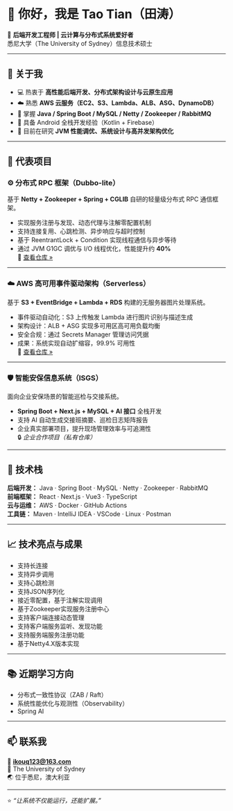 # 👋 你好，我是 Tao Tian（田涛）

🎯 **后端开发工程师 | 云计算与分布式系统爱好者**  
悉尼大学（The University of Sydney）信息技术硕士

---

## 🚀 关于我

- 💻 热衷于 **高性能后端开发、分布式架构设计与云原生应用**  
- ☁️ 熟悉 **AWS 云服务（EC2、S3、Lambda、ALB、ASG、DynamoDB）**  
- 🔧 掌握 **Java / Spring Boot / MySQL / Netty / Zookeeper / RabbitMQ**  
- 📱 具备 Android 全栈开发经验（Kotlin + Firebase）  
- 🌱 目前在研究 **JVM 性能调优、系统设计与高并发架构优化**  

---

## 🧩 代表项目

### ⚙️ 分布式 RPC 框架（Dubbo-lite）
基于 **Netty + Zookeeper + Spring + CGLIB** 自研的轻量级分布式 RPC 通信框架。  
- 实现服务注册与发现、动态代理与注解零配置机制  
- 支持连接复用、心跳检测、异步响应与超时控制  
- 基于 ReentrantLock + Condition 实现线程通信与异步等待  
- 通过 JVM G1GC 调优与 I/O 线程优化，性能提升约 **40%**  
📎 [查看仓库 »](https://github.com/twonley24/Rpc-project)

---

### ☁️ AWS 高可用事件驱动架构（Serverless）
基于 **S3 + EventBridge + Lambda + RDS** 构建的无服务器图片处理系统。  
- 事件驱动自动化：S3 上传触发 Lambda 进行图片识别与描述生成  
- 架构设计：ALB + ASG 实现多可用区高可用负载均衡  
- 安全合规：通过 Secrets Manager 管理访问凭据  
- 成果：系统实现自动扩缩容，99.9% 可用性  
📎 [查看仓库 »](https://github.com/twonley24/AWS-Deployment-Project)

---

### 🛡️ 智能安保信息系统（ISGS）  
面向企业安保场景的智能巡检与交接系统。  
- **Spring Boot + Next.js + MySQL + AI 接口** 全栈开发  
- 支持 AI 自动生成交接班摘要、巡检日志矩阵报告  
- 企业真实部署项目，提升现场管理效率与可追溯性  
🔒 *企业合作项目（私有仓库）*

---

## 🧠 技术栈

**后端开发：** Java · Spring Boot · MySQL · Netty · Zookeeper · RabbitMQ  
**前端框架：** React · Next.js · Vue3 · TypeScript  
**云与运维：** AWS · Docker · GitHub Actions  
**工具链：** Maven · IntelliJ IDEA · VSCode · Linux · Postman

---

## 📈 技术亮点与成果
- 支持长连接
- 支持异步调用
- 支持心跳检测
- 支持JSON序列化
- 接近零配置，基于注解实现调用
- 基于Zookeeper实现服务注册中心
- 支持客户端连接动态管理
- 支持客户端服务监听、发现功能
- 支持服务端服务注册功能
- 基于Netty4.X版本实现
---

## 📚 近期学习方向

- 分布式一致性协议（ZAB / Raft）  
- 系统性能优化与观测性（Observability）  
- Spring AI

---

## 📫 联系我

📧 **ikouq123@163.com**  
🏫 The University of Sydney  
🌏 位于悉尼，澳大利亚  

---

⭐ _“让系统不仅能运行，还能扩展。”_
